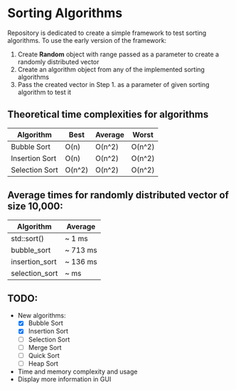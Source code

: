 # Sorting Algorithms
Repository is dedicated to create a simple framework to test sorting algorithms. To use the early version of the framework:

1. Create **Random** object with range passed as a parameter to create a randomly distributed vector
2. Create an algorithm object from any of the implemented sorting algorithms
3. Pass the created vector in Step 1. as a parameter of given sorting algorithm to test it

## Theoretical time complexities for algorithms
| Algorithm   	| Best 	| Average 	| Worst 
|-------------	|------	|---------	|--------
| Bubble Sort 	| O(n) 	| O(n^2)  	| O(n^2)
| Insertion Sort| O(n) 	| O(n^2)  	| O(n^2)
| Selection Sort| O(n^2) 	| O(n^2)  	| O(n^2)

## Average times for randomly distributed vector of size 10,000:
| Algorithm   	| Average |
|-------------	|------	  |
| std::sort()	| ~ 1 ms  |	
| bubble_sort   | ~ 713 ms |
| insertion_sort| ~ 136 ms|
| selection_sort| ~ ms|

## TODO:
* New algorithms:
  - [x] Bubble Sort
  - [x] Insertion Sort
  - [ ] Selection Sort
  - [ ] Merge Sort
  - [ ] Quick Sort
  - [ ] Heap Sort
* Time and memory complexity and usage
* Display more information in GUI